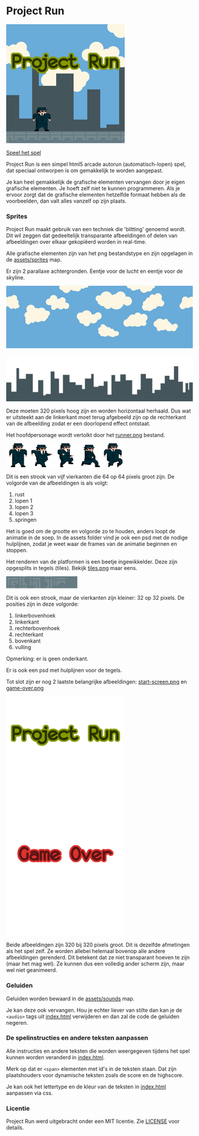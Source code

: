 # Project Run

[![Speel Project Run][screenshot]][screenshotlink]

[screenshot]: https://raw.githubusercontent.com/Quinten/projectrun/gh-pages/assets/screenshots/projectrun.png (Speel Project Run)
[screenshotlink]: http://quinten.github.io/projectrun/

[Speel het spel](http://quinten.github.io/projectrun/)

Project Run is een simpel html5 arcade autorun (automatisch-lopen) spel, dat speciaal ontworpen is om gemakkelijk te worden aangepast.

Je kan heel gemakkelijk de grafische elementen vervangen door je eigen grafische elementen. Je hoeft zelf niet te kunnen programmeren. Als je ervoor zorgt dat de grafische elementen hetzelfde formaat hebben als de voorbeelden, dan valt alles vanzelf op zijn plaats.

### Sprites

Project Run maakt gebruik van een techniek die 'blitting' genoemd wordt. Dit wil zeggen dat gedeeltelijk transparante afbeeldingen of delen van afbeeldingen over elkaar gekopiëerd worden in real-time.

Alle grafische elementen zijn van het png bestandstype en zijn opgelagen in de [assets/sprites](https://github.com/Quinten/projectrun/tree/gh-pages/assets/sprites) map.

Er zijn 2 parallaxe achtergronden. Eentje voor de lucht en eentje voor de skyline.

![sky](https://raw.githubusercontent.com/Quinten/projectrun/gh-pages/assets/sprites/sky.png)

![skyline](https://raw.githubusercontent.com/Quinten/projectrun/gh-pages/assets/sprites/skyline.png)

Deze moeten 320 pixels hoog zijn en worden horizontaal herhaald. Dus wat er uitsteekt aan de linkerkant moet terug afgebeeld zijn op de rechterkant van de afbeelding zodat er een doorlopend effect ontstaat.

Het hoofdpersonage wordt vertolkt door het [runner.png](https://raw.githubusercontent.com/Quinten/projectrun/gh-pages/assets/sprites/runner.png) bestand.

![runner](https://raw.githubusercontent.com/Quinten/projectrun/gh-pages/assets/sprites/runner.png)

Dit is een strook van vijf vierkanten die 64 op 64 pixels groot zijn. De volgorde van de afbeeldingen is als volgt:

1. rust
2. lopen 1
3. lopen 2
4. lopen 3
5. springen

Het is goed om de grootte en volgorde zo te houden, anders loopt de animatie in de soep. In de assets folder vind je ook een psd met de nodige hulplijnen, zodat je weet waar de frames van de animatie beginnen en stoppen.

Het renderen van de platformen is een beetje ingewikkelder. Deze zijn opgesplits in tegels (tiles). Bekijk [tiles.png](https://raw.githubusercontent.com/Quinten/projectrun/gh-pages/assets/sprites/tiles.png) maar eens.

![tiles.png](https://raw.githubusercontent.com/Quinten/projectrun/gh-pages/assets/sprites/tiles.png)

Dit is ook een strook, maar de vierkanten zijn kleiner: 32 op 32 pixels. De posities zijn in deze volgorde:

1. linkerbovenhoek
2. linkerkant
3. rechterbovenhoek
4. rechterkant
5. bovenkant
6. vulling

Opmerking: er is geen onderkant.

Er is ook een psd met hulplijnen voor de tegels.

Tot slot zijn er nog 2 laatste belangrijke afbeeldingen: [start-screen.png](https://raw.githubusercontent.com/Quinten/projectrun/gh-pages/assets/sprites/start-screen.png) en [game-over.png](https://raw.githubusercontent.com/Quinten/projectrun/gh-pages/assets/sprites/game-over.png)

![start-screen.png](https://raw.githubusercontent.com/Quinten/projectrun/gh-pages/assets/sprites/start-screen.png) ![game-over.png](https://raw.githubusercontent.com/Quinten/projectrun/gh-pages/assets/sprites/game-over.png)

Beide afbeeldingen zijn 320 bij 320 pixels groot. Dit is dezelfde afmetingen als het spel zelf. Ze worden allebei helemaal bovenop alle andere afbeeldingen gerenderd. Dit betekent dat ze niet transparant hoeven te zijn (maar het mag wel). Ze kunnen dus een volledig ander scherm zijn, maar wel niet geanimeerd.

### Geluiden

Geluiden worden bewaard in de [assets/sounds](https://github.com/Quinten/projectrun/tree/gh-pages/assets/sounds) map.

Je kan deze ook vervangen. Hou je echter liever van stilte dan kan je de `<audio>` tags uit [index.html](https://github.com/Quinten/projectrun/tree/gh-pages/index.html) verwijderen en dan zal de code de geluiden negeren.

### De spelinstructies en andere teksten aanpassen

Alle instructies en andere teksten die worden weergegeven tijdens het spel kunnen worden veranderd in [index.html](https://github.com/Quinten/projectrun/tree/gh-pages/index.html).

Merk op dat er `<span>` elementen met id's in de teksten staan. Dat zijn plaatshouders voor dynamische teksten zoals de score en de highscore.

Je kan ook het lettertype en de kleur van de teksten in [index.html](https://github.com/Quinten/projectrun/tree/gh-pages/index.html) aanpassen via css.

### Licentie

Project Run werd uitgebracht onder een MIT licentie. Zie [LICENSE](https://github.com/Quinten/projectrun/blob/gh-pages/LICENSE) voor details.
